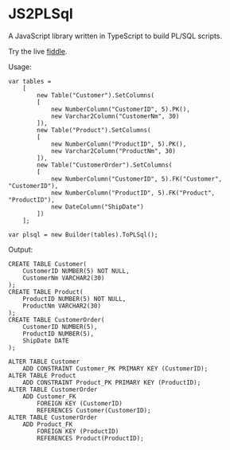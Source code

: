 JS2PLSql
========

A JavaScript library written in TypeScript to build PL/SQL scripts. 

Try the live <a target='_blank' href='http://jsfiddle.net/yuipcheng/AbfHB/'>fiddle</a>.

Usage:

    var tables =
        [
            new Table("Customer").SetColumns(
            [
                new NumberColumn("CustomerID", 5).PK(),
                new Varchar2Column("CustomerNm", 30)
            ]),
            new Table("Product").SetColumns(
            [
                new NumberColumn("ProductID", 5).PK(),
                new Varchar2Column("ProductNm", 30)
            ]),
            new Table("CustomerOrder").SetColumns(
            [
                new NumberColumn("CustomerID", 5).FK("Customer", "CustomerID"),
                new NumberColumn("ProductID", 5).FK("Product", "ProductID"),
                new DateColumn("ShipDate")
            ])
        ];

    var plsql = new Builder(tables).ToPLSql();
    
Output:

    CREATE TABLE Customer(
        CustomerID NUMBER(5) NOT NULL,
    	CustomerNm VARCHAR2(30)
    );
    CREATE TABLE Product(
    	ProductID NUMBER(5) NOT NULL,
    	ProductNm VARCHAR2(30)
    );
    CREATE TABLE CustomerOrder(
    	CustomerID NUMBER(5),
    	ProductID NUMBER(5),
    	ShipDate DATE
    );
    
    ALTER TABLE Customer
    	ADD CONSTRAINT Customer_PK PRIMARY KEY (CustomerID);
    ALTER TABLE Product
    	ADD CONSTRAINT Product_PK PRIMARY KEY (ProductID);
    ALTER TABLE CustomerOrder
    	ADD Customer_FK 
    		FOREIGN KEY (CustomerID) 
    		REFERENCES Customer(CustomerID);
    ALTER TABLE CustomerOrder
    	ADD Product_FK 
    		FOREIGN KEY (ProductID) 
    		REFERENCES Product(ProductID);

